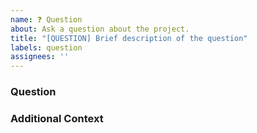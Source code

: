 ```yaml
---
name: ❓ Question
about: Ask a question about the project.
title: "[QUESTION] Brief description of the question"
labels: question
assignees: ''
---
```


### **Question**
<!-- Write your question here. -->

### **Additional Context**
<!-- Add any information that might help answer the question. -->
